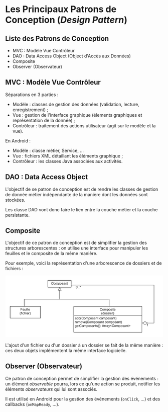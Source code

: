# Les Principaux Patrons de Conception (*Design Pattern*)

## Liste des Patrons de Conception

* MVC : Modèle Vue Contrôleur
* DAO : Data Access Object (Object d'Accès aux Données)
* Composite
* Observer (Observateur)

## MVC : Modèle Vue Contrôleur

Séparations en 3 parties :

* Modèle : classes de gestion des données (validation, lecture, enregistrement) ;
* Vue : gestion de l'interface graphique (élements graphiques et représentation de la donnée) ;
* Contrôleur : traitement des actions utilisateur (agit sur le modèle et la vue).

En Android :

* Modèle : classe métier, Service, ...
* Vue : fichiers XML détaillant les éléments graphique ;
* Contrôleur : les classes Java associées aux activités.

## DAO : Data Access Object

L'objectif de se patron de conception est de rendre les classes de gestion de donnée métier indépendante de la manière dont les données sont stockées.

Les classe DAO vont donc faire le lien entre la couche métier et la couche persistante.

## Composite

L'objectif de ce patron de conception est de simplifier la gestion des structures arborescentes : on utilise une interface pour manipuler les feuilles et le composite de la même manière.

Pour exemple, voici la représentation d'une arborescence de dossiers et de fichiers :

![UML Composite](uml/composite.png)

L'ajout d'un fichier ou d'un dossier à un dossier se fait de la même manière : ces deux objets implémentent la même interface logicielle.

## Observer (Observateur)

Ce patron de conception permet de simplifier la gestion des événements : un élément *observable* pourra, lors ce qu'une action se produit, notifier les éléments *observateurs* qui lui sont associés.

Il est utilisé en Android pour la gestion des événements (`onClick`, ...) et des callbacks (`onMapReady`, ...).

